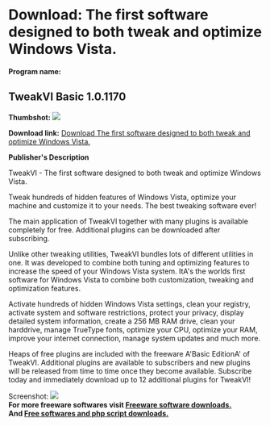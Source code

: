 # Download: The first software designed to both tweak and optimize Windows Vista.

**Program name:**

## TweakVI Basic 1.0.1170

  
**Thumbshot:** ![](http://www.freewarefiles.com/screenshot/tweakvibasic_md.jpg)   
  
**Download link:** [Download The first software designed to both tweak and optimize Windows Vista.](http://freesoftwares.boysofts.com/TweakVI-Basic_program_25284.html)  
  


**Publisher's Description**  
  


TweakVI - The first software designed to both tweak and optimize Windows Vista. 

Tweak hundreds of hidden features of Windows Vista, optimize your machine and customize it to your needs. The best tweaking software ever!

The main application of TweakVI together with many plugins is available completely for free. Additional plugins can be downloaded after subscribing.

Unlike other tweaking utilities, TweakVI bundles lots of different utilities in one. It was developed to combine both tuning and optimizing features to increase the speed of your Windows Vista system. ItA's the worlds first software for Windows Vista to combine both customization, tweaking and optimization features. 

Activate hundreds of hidden Windows Vista settings, clean your registry, activate system and software restrictions, protect your privacy, display detailed system information, create a 256 MB RAM drive, clean your harddrive, manage TrueType fonts, optimize your CPU, optimize your RAM, improve your internet connection, manage system updates and much more.

Heaps of free plugins are included with the freeware A'Basic EditionA' of TweakVI. Additional plugins are available to subscribers and new plugins will be released from time to time once they become available. Subscribe today and immediately download up to 12 additional plugins for TweakVI! 

  
  
Screenshot: ![](http://www.freewarefiles.com/screenshot/tweakvibasic.jpg)   
**For more freeware softwares visit [Freeware software downloads.](http://freesoftwares.boysofts.com/)**   
**And [Free softwares and php script downloads.](http://www.boysofts.com/)**
